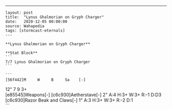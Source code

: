 ---
    layout: post
    title:  "Lynus Ghalmorian on Gryph Charger"
    date:   2020-12-05 00:00:00
    source: Wahapedia
    tags: [stormcast-eternals]
    ---
    
    **Lynus Ghalmorian on Gryph Charger**
    
    **Stat Block**
    ```
    7/7 Lynus Ghalmorian on Gryph Charger
    ```
    
    ```
    [56f442]M     W     B     Sa    [-]
12"   7     9     3+    
[e85545]Weapons[-]
[c6c930]Aetherstave[-]
2"     A:4    H:3+   W:3+   R:-1   D:D3  
[c6c930]Razor Beak and Claws[-]
1"     A:3    H:3+   W:3+   R:-2   D:1   
    ```
    
    
    